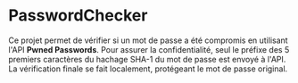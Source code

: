 # PasswordChecker
Ce projet permet de vérifier si un mot de passe a été compromis en utilisant l'API **Pwned Passwords**. Pour assurer la confidentialité, seul le préfixe des 5 premiers caractères du hachage SHA-1 du mot de passe est envoyé à l'API. La vérification finale se fait localement, protégeant le mot de passe original.
